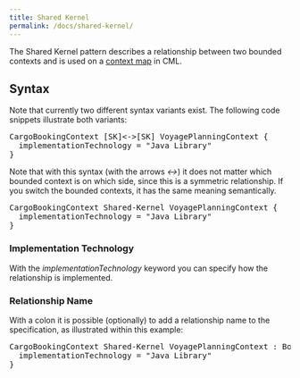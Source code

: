 ```yaml
---
title: Shared Kernel
permalink: /docs/shared-kernel/
---
```


The Shared Kernel pattern describes a relationship between two bounded contexts and is used on a [context map](/docs/context-map/) in CML.

## Syntax
Note that currently two different syntax variants exist. The following code snippets illustrate both variants:

<div class="highlight"><pre><span></span>CargoBookingContext [<span class="k">SK</span>]&lt;-&gt;[<span class="k">SK</span>] VoyagePlanningContext {
  <span class="k">implementationTechnology</span> = <span class="s">&quot;Java Library&quot;</span>
}
</pre></div>

Note that with this syntax (with the arrows _&lt;-&gt;_) it does not matter which bounded context is on which side, since this is a symmetric relationship. If you switch the bounded contexts, it has the same meaning semantically.

<div class="highlight"><pre><span></span>CargoBookingContext <span class="k">Shared-Kernel</span> VoyagePlanningContext {
  <span class="k">implementationTechnology</span> = <span class="s">&quot;Java Library&quot;</span>
}
</pre></div>

### Implementation Technology
With the _implementationTechnology_ keyword you can specify how the relationship is implemented.

### Relationship Name
With a colon it is possible (optionally) to add a relationship name to the specification, as illustrated within this example:

<div class="highlight"><pre><span></span>CargoBookingContext <span class="k">Shared-Kernel</span> VoyagePlanningContext : BookingVoyageRelationship {
  <span class="k">implementationTechnology</span> = <span class="s">&quot;Java Library&quot;</span>
}
</pre></div>
